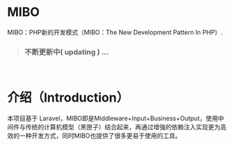 # MIBO
MIBO：PHP新的开发模式（MIBO：The New Development Pattern In PHP）.
<br>

> ### 不断更新中( updating ) ...

<br>

# 介绍（Introduction）
本项目基于 Laravel，MIBO即是Middleware+Input+Business+Output，使用中间件与传统的计算机模型（黑匣子）结合起来，再通过增强的依赖注入实现更为高效的一种开发方式，同时MIBO也提供了很多更易于使用的工具。
